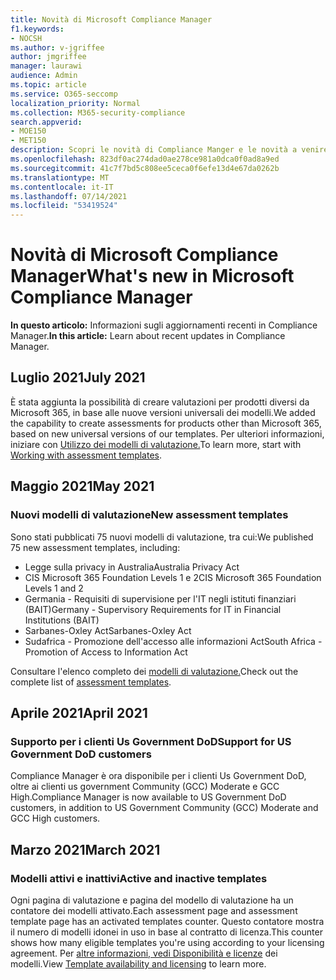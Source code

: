 ```yaml
---
title: Novità di Microsoft Compliance Manager
f1.keywords:
- NOCSH
ms.author: v-jgriffee
author: jmgriffee
manager: laurawi
audience: Admin
ms.topic: article
ms.service: O365-seccomp
localization_priority: Normal
ms.collection: M365-security-compliance
search.appverid:
- MOE150
- MET150
description: Scopri le novità di Compliance Manger e le novità a venire. Informazioni sulle valutazioni aggiornate, nuovi modelli di valutazione, nuove azioni e altro ancora.
ms.openlocfilehash: 823df0ac274dad0ae278ce981a0dca0f0ad8a9ed
ms.sourcegitcommit: 41c7f7bd5c808ee5ceca0f6efe13d4e67da0262b
ms.translationtype: MT
ms.contentlocale: it-IT
ms.lasthandoff: 07/14/2021
ms.locfileid: "53419524"
---
```

# <a name="whats-new-in-microsoft-compliance-manager"></a><span data-ttu-id="ba8a5-104">Novità di Microsoft Compliance Manager</span><span class="sxs-lookup"><span data-stu-id="ba8a5-104">What's new in Microsoft Compliance Manager</span></span>

<span data-ttu-id="ba8a5-105">**In questo articolo:** Informazioni sugli aggiornamenti recenti in Compliance Manager.</span><span class="sxs-lookup"><span data-stu-id="ba8a5-105">**In this article:** Learn about recent updates in Compliance Manager.</span></span>

## <a name="july-2021"></a><span data-ttu-id="ba8a5-106">Luglio 2021</span><span class="sxs-lookup"><span data-stu-id="ba8a5-106">July 2021</span></span>

<span data-ttu-id="ba8a5-107">È stata aggiunta la possibilità di creare valutazioni per prodotti diversi da Microsoft 365, in base alle nuove versioni universali dei modelli.</span><span class="sxs-lookup"><span data-stu-id="ba8a5-107">We added the capability to create assessments for products other than Microsoft 365, based on new universal versions of our templates.</span></span> <span data-ttu-id="ba8a5-108">Per ulteriori informazioni, iniziare con [Utilizzo dei modelli di valutazione.](compliance-manager-templates.md)</span><span class="sxs-lookup"><span data-stu-id="ba8a5-108">To learn more, start with [Working with assessment templates](compliance-manager-templates.md).</span></span>

## <a name="may-2021"></a><span data-ttu-id="ba8a5-109">Maggio 2021</span><span class="sxs-lookup"><span data-stu-id="ba8a5-109">May 2021</span></span>

### <a name="new-assessment-templates"></a><span data-ttu-id="ba8a5-110">Nuovi modelli di valutazione</span><span class="sxs-lookup"><span data-stu-id="ba8a5-110">New assessment templates</span></span>

<span data-ttu-id="ba8a5-111">Sono stati pubblicati 75 nuovi modelli di valutazione, tra cui:</span><span class="sxs-lookup"><span data-stu-id="ba8a5-111">We published 75 new assessment templates, including:</span></span>
- <span data-ttu-id="ba8a5-112">Legge sulla privacy in Australia</span><span class="sxs-lookup"><span data-stu-id="ba8a5-112">Australia Privacy Act</span></span>
- <span data-ttu-id="ba8a5-113">CIS Microsoft 365 Foundation Levels 1 e 2</span><span class="sxs-lookup"><span data-stu-id="ba8a5-113">CIS Microsoft 365 Foundation Levels 1 and 2</span></span>
- <span data-ttu-id="ba8a5-114">Germania - Requisiti di supervisione per l'IT negli istituti finanziari (BAIT)</span><span class="sxs-lookup"><span data-stu-id="ba8a5-114">Germany - Supervisory Requirements for IT in Financial Institutions (BAIT)</span></span>
- <span data-ttu-id="ba8a5-115">Sarbanes-Oxley Act</span><span class="sxs-lookup"><span data-stu-id="ba8a5-115">Sarbanes-Oxley Act</span></span>
- <span data-ttu-id="ba8a5-116">Sudafrica - Promozione dell'accesso alle informazioni Act</span><span class="sxs-lookup"><span data-stu-id="ba8a5-116">South Africa - Promotion of Access to Information Act</span></span>

<span data-ttu-id="ba8a5-117">Consultare l'elenco completo dei [modelli di valutazione.](compliance-manager-templates-list.md)</span><span class="sxs-lookup"><span data-stu-id="ba8a5-117">Check out the complete list of [assessment templates](compliance-manager-templates-list.md).</span></span>

## <a name="april-2021"></a><span data-ttu-id="ba8a5-118">Aprile 2021</span><span class="sxs-lookup"><span data-stu-id="ba8a5-118">April 2021</span></span>

### <a name="support-for-us-government-dod-customers"></a><span data-ttu-id="ba8a5-119">Supporto per i clienti Us Government DoD</span><span class="sxs-lookup"><span data-stu-id="ba8a5-119">Support for US Government DoD customers</span></span>

<span data-ttu-id="ba8a5-120">Compliance Manager è ora disponibile per i clienti Us Government DoD, oltre ai clienti us government Community (GCC) Moderate e GCC High.</span><span class="sxs-lookup"><span data-stu-id="ba8a5-120">Compliance Manager is now available to US Government DoD customers, in addition to US Government Community (GCC) Moderate and GCC High customers.</span></span>

## <a name="march-2021"></a><span data-ttu-id="ba8a5-121">Marzo 2021</span><span class="sxs-lookup"><span data-stu-id="ba8a5-121">March 2021</span></span>

### <a name="active-and-inactive-templates"></a><span data-ttu-id="ba8a5-122">Modelli attivi e inattivi</span><span class="sxs-lookup"><span data-stu-id="ba8a5-122">Active and inactive templates</span></span>

<span data-ttu-id="ba8a5-123">Ogni pagina di valutazione e pagina del modello di valutazione ha un contatore dei modelli attivato.</span><span class="sxs-lookup"><span data-stu-id="ba8a5-123">Each assessment page and assessment template page has an activated templates counter.</span></span> <span data-ttu-id="ba8a5-124">Questo contatore mostra il numero di modelli idonei in uso in base al contratto di licenza.</span><span class="sxs-lookup"><span data-stu-id="ba8a5-124">This counter shows how many eligible templates you're using according to your licensing agreement.</span></span> <span data-ttu-id="ba8a5-125">Per [altre informazioni, vedi Disponibilità e licenze](compliance-manager-templates.md#template-availability-and-licensing) dei modelli.</span><span class="sxs-lookup"><span data-stu-id="ba8a5-125">View [Template availability and licensing](compliance-manager-templates.md#template-availability-and-licensing) to learn more.</span></span>
